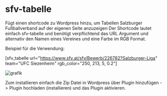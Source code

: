 # sfv-tabelle

Fügt einen shortcode zu Wordpress hinzu, um Tabellen Salzburger Fußballverband auf der eigenen Seite anzuzeigen
Der Shortcode lautet einfach sfv-tabelle und benötigt verpflichtend das URL Argument und alternativ den Namen eines Vereines und eine Farbe im RGB Format.

Beispiel für die Verwendung:

[sfv_tabelle url="https://www.sfv.at/sfv/Bewerb/226782?Salzburger-Liga" team="UFC Siezenheim" rgb_color="250, 213, 5, 0.2"]

![grafik](https://github.com/user-attachments/assets/5e21ced7-cf67-4f11-bfaa-c9f159274da2)

Zum installieren einfach die Zip Datei in Wordpress über Plugin hinzufügen -> Plugin hochladen (installieren) und das Plugin aktivieren.